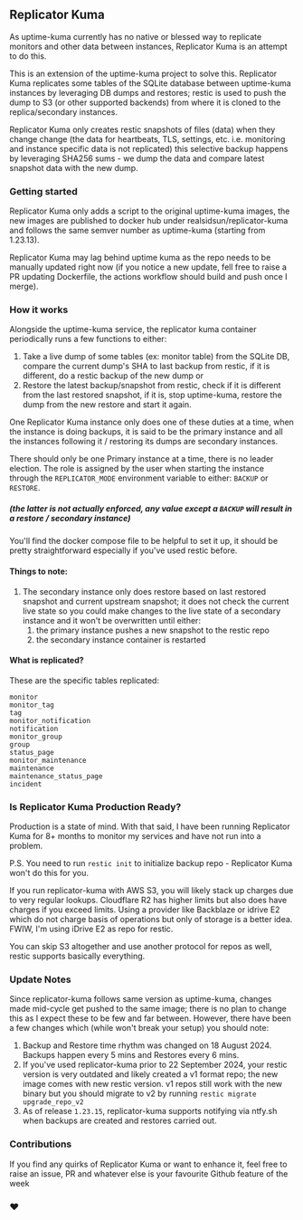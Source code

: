 ## Replicator Kuma

As uptime-kuma currently has no native or blessed way to replicate monitors and other data between instances, Replicator Kuma is an attempt to do this.

This is an extension of the uptime-kuma project to solve this. Replicator Kuma replicates some tables of the SQLite database between uptime-kuma instances by leveraging DB dumps and restores; restic is used to push the dump to S3 (or other supported backends) from where it is cloned to the replica/secondary instances.

Replicator Kuma only creates restic snapshots of files (data) when they change change (the data for heartbeats, TLS, settings, etc. i.e. monitoring and instance specific data is not replicated) this selective backup happens by leveraging SHA256 sums - we dump the data and compare latest snapshot data with the new dump.

### Getting started

Replicator Kuma only adds a script to the original uptime-kuma images, the new images are published to docker hub under realsidsun/replicator-kuma and follows the same semver number as uptime-kuma (starting from 1.23.13). 

Replicator Kuma may lag behind uptime kuma as the repo needs to be manually updated right now (if you notice a new update, fell free to raise a PR updating Dockerfile, the actions workflow should build and push once I merge).

### How it works

Alongside the uptime-kuma service, the replicator kuma container periodically runs a few functions to either:
1. Take a live dump of some tables (ex: monitor table) from the SQLite DB, compare the current dump's SHA to last backup from restic, if it is different, do a restic backup of the new dump
or
2. Restore the latest backup/snapshot from restic, check if it is different from the last restored snapshot, if it is, stop uptime-kuma, restore the dump from the new restore and start it again. 

One Replicator Kuma instance only does one of these duties at a time, when the instance is doing backups, it is said to be the primary instance and all the instances following it / restoring its dumps are secondary instances.

There should only be one Primary instance at a time, there is no leader election. The role is assigned by the user when starting the instance through the `REPLICATOR_MODE` environment variable to either: `BACKUP` or `RESTORE`.

##### (the latter is not actually enforced, any value except a `BACKUP` will result in a restore / secondary instance)

You'll find the docker compose file to be helpful to set it up, it should be pretty straightforward especially if you've used restic before.

#### Things to note:
1. The secondary instance only does restore based on last restored snapshot and current upstream snapshot; it does not check the current live state so you could make changes to the live state of a secondary instance and it won't be overwritten until either: 
    1. the primary instance pushes a new snapshot to the restic repo
    2. the secondary instance container is restarted

#### What is replicated?
These are the specific tables replicated:
```
monitor
monitor_tag
tag
monitor_notification
notification
monitor_group
group
status_page
monitor_maintenance
maintenance
maintenance_status_page
incident
```

### Is Replicator Kuma Production Ready?

Production is a state of mind. With that said, I have been running Replicator Kuma for 8+ months to monitor my services and have not run into a problem.

P.S. You need to run `restic init` to initialize backup repo - Replicator Kuma won't do this for you.

If you run replicator-kuma with AWS S3, you will likely stack up charges due to very regular lookups. Cloudflare R2 has higher limits but also does have charges if you exceed limits.
Using a provider like Backblaze or idrive E2 which do not charge basis of operations but only of storage is a better idea. FWIW, I'm using iDrive E2 as repo for restic.

You can skip S3 altogether and use another protocol for repos as well, restic supports basically everything.

### Update Notes
Since replicator-kuma follows same version as uptime-kuma, changes made mid-cycle get pushed to the same image; there is no plan to change this as I expect these to be few and far between.
However, there have been a few changes which (while won't break your setup) you should note:

1. Backup and Restore time rhythm was changed on 18 August 2024. Backups happen every 5 mins and Restores every 6 mins.
2. If you've used replicator-kuma prior to 22 September 2024, your restic version is very outdated and likely created a v1 format repo; the new image comes with new restic version. v1 repos still work with the new binary but you should migrate to v2 by running `restic migrate upgrade_repo_v2`
3. As of release `1.23.15`, replicator-kuma supports notifying via ntfy.sh when backups are created and restores carried out.


### Contributions
If you find any quirks of Replicator Kuma or want to enhance it, feel free to raise an issue, PR and whatever else is your favourite Github feature of the week 

### ❤️
